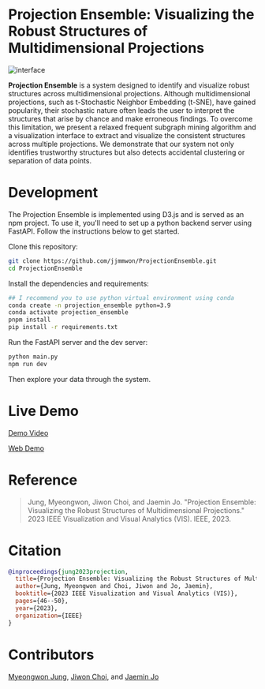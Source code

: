 # Projection Ensemble: Visualizing the Robust Structures of Multidimensional Projections

![interface](https://user-images.githubusercontent.com/98008363/235410453-d19917b0-cd02-490a-916b-5292106a0287.png)

**Projection Ensemble** is a system designed to identify and visualize robust structures across multidimensional projections.
Although multidimensional projections, such as t-Stochastic Neighbor Embedding (t-SNE), have gained popularity, their stochastic nature often leads the user to interpret the structures that arise by chance and make erroneous findings.
To overcome this limitation, we present a relaxed frequent subgraph mining algorithm and a visualization interface to extract and visualize the consistent structures across multiple projections.
We demonstrate that our system not only identifies trustworthy structures but also detects accidental clustering or separation of data points.

# Development

The Projection Ensemble is implemented using D3.js and is served as an npm project.
To use it, you'll need to set up a python backend server using FastAPI.
Follow the instructions below to get started.

Clone this repository:
```Bash
git clone https://github.com/jjmmwon/ProjectionEnsemble.git
cd ProjectionEnsemble
```
Install the dependencies and requirements:
```Bash
## I recommend you to use python virtual environment using conda
conda create -n projection_ensemble python=3.9
conda activate projection_ensemble
pnpm install
pip install -r requirements.txt
```

Run the FastAPI server and the dev server:
```Bash
python main.py
npm run dev
```

Then explore your data through the system.


# Live Demo
[Demo Video](https://youtu.be/rgzyFg7mOfc)

[Web Demo]

# Reference

>Jung, Myeongwon, Jiwon Choi, and Jaemin Jo. "Projection Ensemble: Visualizing the Robust Structures of Multidimensional Projections." 2023 IEEE Visualization and Visual Analytics (VIS). IEEE, 2023.

# Citation

```bibtex
@inproceedings{jung2023projection,
  title={Projection Ensemble: Visualizing the Robust Structures of Multidimensional Projections},
  author={Jung, Myeongwon and Choi, Jiwon and Jo, Jaemin},
  booktitle={2023 IEEE Visualization and Visual Analytics (VIS)},
  pages={46--50},
  year={2023},
  organization={IEEE}
}
```

# Contributors

[Myeongwon Jung], [Jiwon Choi], and [Jaemin Jo]


[Web Demo]: <https://jjmmwon.github.io/ProjectionEnsemble/>
[Myeongwon Jung]: <https://github.com/jjmmwon>
[Jiwon Choi]: <https://github.com/jiwnchoi>
[Jaemin Jo]: <https://github.com/e->
